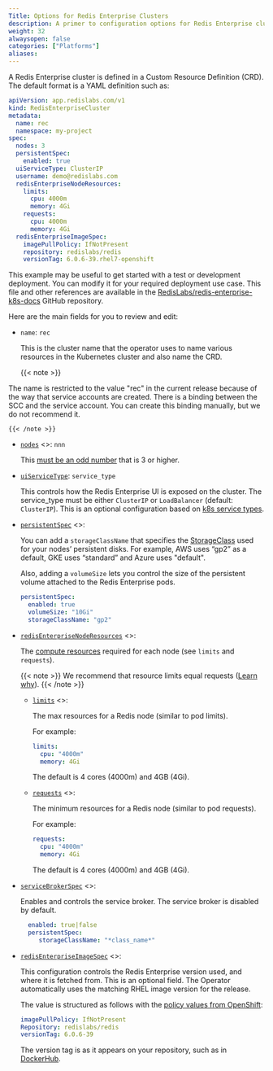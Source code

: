 ```yaml
---
Title: Options for Redis Enterprise Clusters
description: A primer to configuration options for Redis Enterprise cluster Custom Resource Definitions.
weight: 32
alwaysopen: false
categories: ["Platforms"]
aliases:
---
```

A Redis Enterprise cluster is defined in a Custom Resource Definition (CRD).
The default format is a YAML definition such as:

```yaml
apiVersion: app.redislabs.com/v1
kind: RedisEnterpriseCluster
metadata:
  name: rec
  namespace: my-project
spec:
  nodes: 3
  persistentSpec:
    enabled: true
  uiServiceType: ClusterIP
  username: demo@redislabs.com
  redisEnterpriseNodeResources:
    limits:
      cpu: 4000m
      memory: 4Gi
    requests:
      cpu: 4000m
      memory: 4Gi
  redisEnterpriseImageSpec:
    imagePullPolicy: IfNotPresent
    repository: redislabs/redis
    versionTag: 6.0.6-39.rhel7-openshift
```

This example may be useful to get started with a test or development deployment.
You can modify it for your required deployment use case.
This file and other references are available in the [RedisLabs/redis-enterprise-k8s-docs](https://github.com/RedisLabs/redis-enterprise-k8s-docs) GitHub repository.

Here are the main fields for you to review and edit:

- `name`: `rec`

    This is the cluster name that the operator uses to name various
    resources in the Kubernetes cluster and also name the CRD.

    {{< note >}}

The name is restricted to the value "rec" in the current release because of the way that service accounts are created.
There is a binding between the SCC and the service account.
You can create this binding manually, but we do not recommend it.

    {{< /note >}}

- [`nodes`](https://github.com/RedisLabs/redis-enterprise-k8s-docs/blob/master/docs/operator.md#redisenterpriseclusterspec) <<Need URL Update>>: `nnn`

    This [must be an odd number](https://redislabs.com/redis-enterprise/technology/highly-available-redis/) that is 3 or higher.
- [`uiServiceType`](https://github.com/RedisLabs/redis-enterprise-k8s-docs/blob/master/docs/operator.md#redisenterpriseclusterspec): `service_type`

    This controls how the Redis Enterprise UI is exposed on the cluster.
    The service_type must be either `ClusterIP` or `LoadBalancer` (default: `ClusterIP`).
    This is an optional configuration based on [k8s service types](https://kubernetes.io/docs/tutorials/kubernetes-basics/expose/expose-intro/).

- [`persistentSpec`](https://github.com/RedisLabs/redis-enterprise-k8s-docs/blob/master/docs/operator.md#persistentconfigurationspec) <<Need URL Update>>:

    You can add a `storageClassName` that specifies the [StorageClass](https://kubernetes.io/docs/concepts/storage/storage-classes/) used for your nodes’ persistent disks. For example, AWS uses “gp2” as a default, GKE uses “standard” and Azure uses "default".

    Also, adding a `volumeSize` lets you control the size of the persistent volume attached to the Redis Enterprise pods.

    ```yaml
    persistentSpec:
      enabled: true
      volumeSize: "10Gi"
      storageClassName: "gp2"
    ```

- [`redisEnterpriseNodeResources`](https://github.com/RedisLabs/redis-enterprise-k8s-docs/blob/master/docs/operator.md#redisenterpriseclusterspec) <<Need URL Update>>:

    The [compute resources](https://docs.openshift.com/enterprise/3.2/dev_guide/compute_resources.html#dev-compute-resources) required for each node (see `limits` and `requests`).

    {{< note >}}
We recommend that resource limits equal requests ([Learn why](https://github.com/RedisLabs/redis-enterprise-k8s-docs/blob/master/docs/topics.md#guaranteed-quality-of-service)).
    {{< /note >}}

    - [`limits`](https://github.com/RedisLabs/redis-enterprise-k8s-docs/blob/master/docs/operator.md#redisenterpriseclusterspec) <<Need URL Update>>:

        The max resources for a Redis node (similar to pod limits).

        For example:

        ```yaml
        limits:
          cpu: "4000m"
          memory: 4Gi
        ```

        The default is 4 cores (4000m) and 4GB (4Gi).

    - [`requests`](https://github.com/RedisLabs/redis-enterprise-k8s-docs/blob/master/docs/operator.md#redisenterpriseclusterspec) <<Need URL Update>>:

        The minimum resources for a Redis node (similar to pod requests).

        For example:

        ```yaml
        requests:
          cpu: "4000m"
          memory: 4Gi
        ```

        The default is 4 cores (4000m) and 4GB (4Gi).

- [`serviceBrokerSpec`](https://github.com/RedisLabs/redis-enterprise-k8s-docs/blob/master/docs/operator.md#servicebrokerspec) <<Need URL Update>>:

    Enables and controls the service broker. The service broker is disabled by default.

    ```yaml
      enabled: true|false
      persistentSpec:
         storageClassName: "*class_name*"
    ```

- [`redisEnterpriseImageSpec`](https://github.com/RedisLabs/redis-enterprise-k8s-docs/blob/master/docs/operator.md#imagespec) <<Need URL Update>>:

    This configuration controls the Redis Enterprise version used, and where it is fetched from. This is an optional field. The Operator automatically uses the matching RHEL image version for the release.

    The value is structured as follows with the [policy values from OpenShift](https://docs.openshift.com/enterprise/3.0/architecture/core_concepts/builds_and_image_streams.html#image-pull-policy):

    ```yaml
    imagePullPolicy: IfNotPresent
    Repository: redislabs/redis
    versionTag: 6.0.6-39
    ```

    The version tag is as it appears on your repository, such as in [DockerHub](https://hub.docker.com/r/redislabs/redis/).
